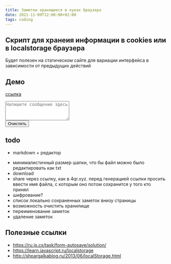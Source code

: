 ```yaml
---
title: Заметки хранящиеся в куках браузера
date: 2021-11-09T12:00:00+02:00
tags: coding
---
```


## Скрипт для хранеия информации в cookies или в localstorage браузера

Будет полезен на статическом сайте для вариации интерфейса в зависимости от предыдущих действий


## Демо
[ссылка](../../demo/notes/)
<div markdown="0">
<textarea style="width:200px; height: 60px;" id="area" placeholder="Напишите сообщение здесь"></textarea>
<br>
<button onclick="localStorage.removeItem('area');area.value=''">Очистить</button>
<script>
    area.value = localStorage.getItem('area');
    area.oninput = () => {
      localStorage.setItem('area', area.value)
    };
</script>
</div> 

## todo
+ markdown + редактор
- минималистичный размер шапки, что бы файл можно было редактировать как txt
- download
- share через ссылку, как в 4qr.xyz. перед генерацией ссылки просить ввести имя файла, с которым оно потом сохранится у того кто принял
- шифрование?
- список локально сохраненных заметок внизу страницы
- возможность очистить хранилище
- переименование заметок
- удаление заметок

## Полезные ссылки

- <https://ru.js.cx/task/form-autosave/solution/>
- <https://learn.javascript.ru/localstorage>
- <http://shpargalkablog.ru/2013/06/localStorage.html>
